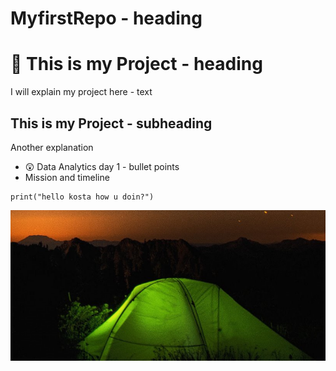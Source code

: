 # MyfirstRepo - heading
# 🥦 This is my Project - heading
I will explain my project here - text

## This is my Project - subheading
Another explanation

* 😲 Data Analytics day 1 - bullet points
* Mission and timeline

``` three backticks initiate a code block
print("hello kosta how u doin?")
```

![Alt_text](Bild1.png)
